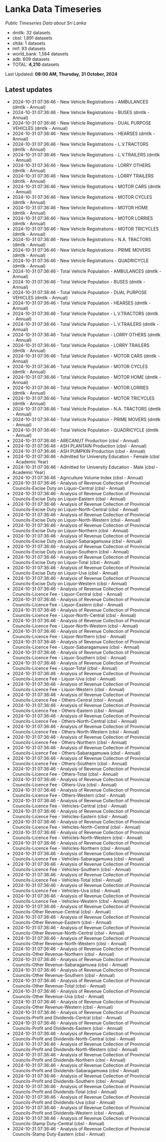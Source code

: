 # Lanka Data Timeseries
*Public Timeseries Data about Sri Lanka*

* dmtlk: 32 datasets
* cbsl: 1,891 datasets
* sltda: 1 datasets
* imf: 93 datasets
* world_bank: 1,584 datasets
* adb: 609 datasets
* TOTAL: **4,210** datasets

Last Updated: **08:00 AM, Thursday, 31 October, 2024**

## Latest updates

* 2024-10-31 07:36:46 - New Vehicle Registrations - AMBULANCES (dmtlk - Annual)
* 2024-10-31 07:36:46 - New Vehicle Registrations - BUSES (dmtlk - Annual)
* 2024-10-31 07:36:46 - New Vehicle Registrations - DUAL PURPOSE VEHICLES (dmtlk - Annual)
* 2024-10-31 07:36:46 - New Vehicle Registrations - HEARSES (dmtlk - Annual)
* 2024-10-31 07:36:46 - New Vehicle Registrations - L.V.TRACTORS (dmtlk - Annual)
* 2024-10-31 07:36:46 - New Vehicle Registrations - L.V.TRAILERS (dmtlk - Annual)
* 2024-10-31 07:36:46 - New Vehicle Registrations - LORRY OTHERS (dmtlk - Annual)
* 2024-10-31 07:36:46 - New Vehicle Registrations - LORRY TRAILERS (dmtlk - Annual)
* 2024-10-31 07:36:46 - New Vehicle Registrations - MOTOR CARS (dmtlk - Annual)
* 2024-10-31 07:36:46 - New Vehicle Registrations - MOTOR CYCLES (dmtlk - Annual)
* 2024-10-31 07:36:46 - New Vehicle Registrations - MOTOR HOME (dmtlk - Annual)
* 2024-10-31 07:36:46 - New Vehicle Registrations - MOTOR LORRIES (dmtlk - Annual)
* 2024-10-31 07:36:46 - New Vehicle Registrations - MOTOR TRICYCLES (dmtlk - Annual)
* 2024-10-31 07:36:46 - New Vehicle Registrations - N.A. TRACTORS (dmtlk - Annual)
* 2024-10-31 07:36:46 - New Vehicle Registrations - PRIME MOVERS (dmtlk - Annual)
* 2024-10-31 07:36:46 - New Vehicle Registrations - QUADRICYCLE (dmtlk - Annual)
* 2024-10-31 07:36:46 - Total Vehicle Population - AMBULANCES (dmtlk - Annual)
* 2024-10-31 07:36:46 - Total Vehicle Population - BUSES (dmtlk - Annual)
* 2024-10-31 07:36:46 - Total Vehicle Population - DUAL PURPOSE VEHICLES (dmtlk - Annual)
* 2024-10-31 07:36:46 - Total Vehicle Population - HEARSES (dmtlk - Annual)
* 2024-10-31 07:36:46 - Total Vehicle Population - L.V.TRACTORS (dmtlk - Annual)
* 2024-10-31 07:36:46 - Total Vehicle Population - L.V.TRAILERS (dmtlk - Annual)
* 2024-10-31 07:36:46 - Total Vehicle Population - LORRY OTHERS (dmtlk - Annual)
* 2024-10-31 07:36:46 - Total Vehicle Population - LORRY TRAILERS (dmtlk - Annual)
* 2024-10-31 07:36:46 - Total Vehicle Population - MOTOR CARS (dmtlk - Annual)
* 2024-10-31 07:36:46 - Total Vehicle Population - MOTOR CYCLES (dmtlk - Annual)
* 2024-10-31 07:36:46 - Total Vehicle Population - MOTOR HOME (dmtlk - Annual)
* 2024-10-31 07:36:46 - Total Vehicle Population - MOTOR LORRIES (dmtlk - Annual)
* 2024-10-31 07:36:46 - Total Vehicle Population - MOTOR TRICYCLES (dmtlk - Annual)
* 2024-10-31 07:36:46 - Total Vehicle Population - N.A. TRACTORS (dmtlk - Annual)
* 2024-10-31 07:36:46 - Total Vehicle Population - PRIME MOVERS (dmtlk - Annual)
* 2024-10-31 07:36:46 - Total Vehicle Population - QUADRICYCLE (dmtlk - Annual)
* 2024-10-31 07:36:46 - ARECANUT Production (cbsl - Annual)
* 2024-10-31 07:36:46 - ASH PLANTAIN Production (cbsl - Annual)
* 2024-10-31 07:36:46 - ASH PUMPKIN Production (cbsl - Annual)
* 2024-10-31 07:36:46 - Admitted for University Education - Female (cbsl - Academic Year)
* 2024-10-31 07:36:46 - Admitted for University Education - Male (cbsl - Academic Year)
* 2024-10-31 07:36:46 - Agriculture Volume Index (cbsl - Annual)
* 2024-10-31 07:36:46 - Analysis of Revenue Collection of Provincial Councils-Excise Duty on Liquor-Central (cbsl - Annual)
* 2024-10-31 07:36:46 - Analysis of Revenue Collection of Provincial Councils-Excise Duty on Liquor-Eastern (cbsl - Annual)
* 2024-10-31 07:36:46 - Analysis of Revenue Collection of Provincial Councils-Excise Duty on Liquor-North-Central (cbsl - Annual)
* 2024-10-31 07:36:46 - Analysis of Revenue Collection of Provincial Councils-Excise Duty on Liquor-North-Western (cbsl - Annual)
* 2024-10-31 07:36:46 - Analysis of Revenue Collection of Provincial Councils-Excise Duty on Liquor-Northern (cbsl - Annual)
* 2024-10-31 07:36:46 - Analysis of Revenue Collection of Provincial Councils-Excise Duty on Liquor-Sabaragamuwa (cbsl - Annual)
* 2024-10-31 07:36:46 - Analysis of Revenue Collection of Provincial Councils-Excise Duty on Liquor-Southern (cbsl - Annual)
* 2024-10-31 07:36:46 - Analysis of Revenue Collection of Provincial Councils-Excise Duty on Liquor-Total (cbsl - Annual)
* 2024-10-31 07:36:46 - Analysis of Revenue Collection of Provincial Councils-Excise Duty on Liquor-Uva (cbsl - Annual)
* 2024-10-31 07:36:46 - Analysis of Revenue Collection of Provincial Councils-Excise Duty on Liquor-Western (cbsl - Annual)
* 2024-10-31 07:36:46 - Analysis of Revenue Collection of Provincial Councils-Licence Fee - Liquor-Central (cbsl - Annual)
* 2024-10-31 07:36:46 - Analysis of Revenue Collection of Provincial Councils-Licence Fee - Liquor-Eastern (cbsl - Annual)
* 2024-10-31 07:36:46 - Analysis of Revenue Collection of Provincial Councils-Licence Fee - Liquor-North-Central (cbsl - Annual)
* 2024-10-31 07:36:46 - Analysis of Revenue Collection of Provincial Councils-Licence Fee - Liquor-North-Western (cbsl - Annual)
* 2024-10-31 07:36:46 - Analysis of Revenue Collection of Provincial Councils-Licence Fee - Liquor-Northern (cbsl - Annual)
* 2024-10-31 07:36:46 - Analysis of Revenue Collection of Provincial Councils-Licence Fee - Liquor-Sabaragamuwa (cbsl - Annual)
* 2024-10-31 07:36:46 - Analysis of Revenue Collection of Provincial Councils-Licence Fee - Liquor-Southern (cbsl - Annual)
* 2024-10-31 07:36:46 - Analysis of Revenue Collection of Provincial Councils-Licence Fee - Liquor-Total (cbsl - Annual)
* 2024-10-31 07:36:46 - Analysis of Revenue Collection of Provincial Councils-Licence Fee - Liquor-Uva (cbsl - Annual)
* 2024-10-31 07:36:46 - Analysis of Revenue Collection of Provincial Councils-Licence Fee - Liquor-Western (cbsl - Annual)
* 2024-10-31 07:36:46 - Analysis of Revenue Collection of Provincial Councils-Licence Fee - Others-Central (cbsl - Annual)
* 2024-10-31 07:36:46 - Analysis of Revenue Collection of Provincial Councils-Licence Fee - Others-Eastern (cbsl - Annual)
* 2024-10-31 07:36:46 - Analysis of Revenue Collection of Provincial Councils-Licence Fee - Others-North-Central (cbsl - Annual)
* 2024-10-31 07:36:46 - Analysis of Revenue Collection of Provincial Councils-Licence Fee - Others-North-Western (cbsl - Annual)
* 2024-10-31 07:36:46 - Analysis of Revenue Collection of Provincial Councils-Licence Fee - Others-Northern (cbsl - Annual)
* 2024-10-31 07:36:46 - Analysis of Revenue Collection of Provincial Councils-Licence Fee - Others-Sabaragamuwa (cbsl - Annual)
* 2024-10-31 07:36:46 - Analysis of Revenue Collection of Provincial Councils-Licence Fee - Others-Southern (cbsl - Annual)
* 2024-10-31 07:36:46 - Analysis of Revenue Collection of Provincial Councils-Licence Fee - Others-Total (cbsl - Annual)
* 2024-10-31 07:36:46 - Analysis of Revenue Collection of Provincial Councils-Licence Fee - Others-Uva (cbsl - Annual)
* 2024-10-31 07:36:46 - Analysis of Revenue Collection of Provincial Councils-Licence Fee - Others-Western (cbsl - Annual)
* 2024-10-31 07:36:46 - Analysis of Revenue Collection of Provincial Councils-Licence Fee - Vehicles-Central (cbsl - Annual)
* 2024-10-31 07:36:46 - Analysis of Revenue Collection of Provincial Councils-Licence Fee - Vehicles-Eastern (cbsl - Annual)
* 2024-10-31 07:36:46 - Analysis of Revenue Collection of Provincial Councils-Licence Fee - Vehicles-North-Central (cbsl - Annual)
* 2024-10-31 07:36:46 - Analysis of Revenue Collection of Provincial Councils-Licence Fee - Vehicles-North-Western (cbsl - Annual)
* 2024-10-31 07:36:46 - Analysis of Revenue Collection of Provincial Councils-Licence Fee - Vehicles-Northern (cbsl - Annual)
* 2024-10-31 07:36:46 - Analysis of Revenue Collection of Provincial Councils-Licence Fee - Vehicles-Sabaragamuwa (cbsl - Annual)
* 2024-10-31 07:36:46 - Analysis of Revenue Collection of Provincial Councils-Licence Fee - Vehicles-Southern (cbsl - Annual)
* 2024-10-31 07:36:46 - Analysis of Revenue Collection of Provincial Councils-Licence Fee - Vehicles-Total (cbsl - Annual)
* 2024-10-31 07:36:46 - Analysis of Revenue Collection of Provincial Councils-Licence Fee - Vehicles-Uva (cbsl - Annual)
* 2024-10-31 07:36:46 - Analysis of Revenue Collection of Provincial Councils-Licence Fee - Vehicles-Western (cbsl - Annual)
* 2024-10-31 07:36:46 - Analysis of Revenue Collection of Provincial Councils-Other Revenue-Central (cbsl - Annual)
* 2024-10-31 07:36:46 - Analysis of Revenue Collection of Provincial Councils-Other Revenue-Eastern (cbsl - Annual)
* 2024-10-31 07:36:46 - Analysis of Revenue Collection of Provincial Councils-Other Revenue-North-Central (cbsl - Annual)
* 2024-10-31 07:36:46 - Analysis of Revenue Collection of Provincial Councils-Other Revenue-North-Western (cbsl - Annual)
* 2024-10-31 07:36:46 - Analysis of Revenue Collection of Provincial Councils-Other Revenue-Northern (cbsl - Annual)
* 2024-10-31 07:36:46 - Analysis of Revenue Collection of Provincial Councils-Other Revenue-Sabaragamuwa (cbsl - Annual)
* 2024-10-31 07:36:46 - Analysis of Revenue Collection of Provincial Councils-Other Revenue-Southern (cbsl - Annual)
* 2024-10-31 07:36:46 - Analysis of Revenue Collection of Provincial Councils-Other Revenue-Total (cbsl - Annual)
* 2024-10-31 07:36:46 - Analysis of Revenue Collection of Provincial Councils-Other Revenue-Uva (cbsl - Annual)
* 2024-10-31 07:36:46 - Analysis of Revenue Collection of Provincial Councils-Other Revenue-Western (cbsl - Annual)
* 2024-10-31 07:36:46 - Analysis of Revenue Collection of Provincial Councils-Profit and Dividends-Central (cbsl - Annual)
* 2024-10-31 07:36:46 - Analysis of Revenue Collection of Provincial Councils-Profit and Dividends-Eastern (cbsl - Annual)
* 2024-10-31 07:36:46 - Analysis of Revenue Collection of Provincial Councils-Profit and Dividends-North-Central (cbsl - Annual)
* 2024-10-31 07:36:46 - Analysis of Revenue Collection of Provincial Councils-Profit and Dividends-North-Western (cbsl - Annual)
* 2024-10-31 07:36:46 - Analysis of Revenue Collection of Provincial Councils-Profit and Dividends-Northern (cbsl - Annual)
* 2024-10-31 07:36:46 - Analysis of Revenue Collection of Provincial Councils-Profit and Dividends-Sabaragamuwa (cbsl - Annual)
* 2024-10-31 07:36:46 - Analysis of Revenue Collection of Provincial Councils-Profit and Dividends-Southern (cbsl - Annual)
* 2024-10-31 07:36:46 - Analysis of Revenue Collection of Provincial Councils-Profit and Dividends-Total (cbsl - Annual)
* 2024-10-31 07:36:46 - Analysis of Revenue Collection of Provincial Councils-Profit and Dividends-Uva (cbsl - Annual)
* 2024-10-31 07:36:46 - Analysis of Revenue Collection of Provincial Councils-Profit and Dividends-Western (cbsl - Annual)
* 2024-10-31 07:36:46 - Analysis of Revenue Collection of Provincial Councils-Stamp Duty-Central (cbsl - Annual)
* 2024-10-31 07:36:46 - Analysis of Revenue Collection of Provincial Councils-Stamp Duty-Eastern (cbsl - Annual)